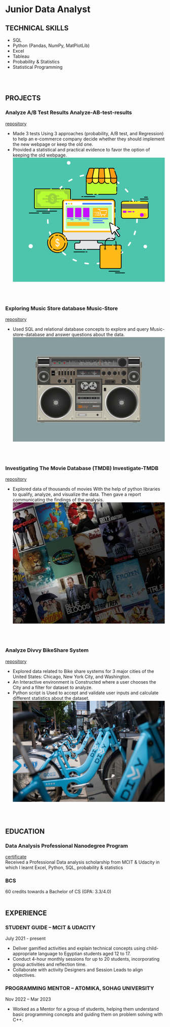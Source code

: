 # Junior Data Analyst

## TECHNICAL SKILLS
- SQL
-	Python (Pandas, NumPy, MatPlotLib)
-	Excel
-	Tableau
-	Probability & Statistics 
-	Statistical Programming
<br>
<br>

## PROJECTS
### Analyze A/B Test Results Analyze-AB-test-results
[repository](https://github.com/Ahmed-Mohamed-Fahmey/Analyze_ab_test_results)
-	Made 3 tests Using 3 approaches (probability, A/B test, and Regression) to help an e-commerce company decide whether they should implement the new webpage or keep the old one.
-	Provided a statistical and practical evidence to favor the option of keeping the old webpage.
![shopping](/assets/img/shopping-5217035_1280.png)
<br>
<br>

### Exploring Music Store database Music-Store
[repository](https://github.com/Ahmed-Mohamed-Fahmey/Music_Store)
-	Used SQL and relational database concepts to explore and query Music-store-database and answer questions about the data.
![music-store](/assets/img/radio-cassette-3634616_1280.jpg)
<br>
<br>

### Investigating The Movie Database (TMDB) Investigate-TMDB
[repository](https://github.com/Ahmed-Mohamed-Fahmey/Investigate-TMDB)
-	Explored data of thousands of movies With the help of python libraries to qualify, analyze, and visualize the data. Then gave a report communicating the findings of the analysis.
![tmdb](/assets/img/tmdb.jpg)
<br>
<br>

### Analyze Divvy BikeShare System
[repository](https://github.com/Ahmed-Mohamed-Fahmey/Bike-Share)
- Explored data related to Bike share systems for 3 major cities of the United States: Chicago, New York City, and Washington.
- An Interactive environment is Constructed where a user chooses the City and a filter for dataset to analyze.
- Python script is Used to accept and validate user inputs and calculate different statistics about the dataset.
![bikeshare](/assets/img/bikeshare.jpg)
<br>
<br>

## EDUCATION
### Data Analysis Professional Nanodegree Program
[certificate](confirm.udacity.com/JNA74KND)
<br>
Received a Professional Data analysis scholarship from MCIT & Udacity in which I learnt Excel, Python, SQL, probability & statistics
### BCS
60 credits towards a Bachelor of CS (GPA: 3.3/4.0)
<br>
<br>

## EXPERIENCE
### STUDENT GUIDE – MCIT & UDACITY
July 2021 - present
-	Deliver gamified activities and explain technical concepts using child-appropriate language to Egyptian students aged 12 to 17.
-	Conduct 4-hour monthly sessions for up to 20 students, incorporating group activities and reflection time.
-	Collaborate with activity Designers and Session Leads to align objectives.

### PROGRAMMING MENTOR – ATOMIKA, SOHAG UNIVERSITY
Nov 2022 – Mar 2023
-	Worked as a Mentor for a group of students, helping them understand basic programming concepts and guiding them on problem solving with C++.

